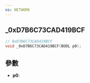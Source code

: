 ```yaml
---
ns: NETWORK
---
```

## _0xD7B6C73CAD419BCF

```c
// 0xD7B6C73CAD419BCF
void _0xD7B6C73CAD419BCF(BOOL p0);
```


## 參數
* **p0**: 

